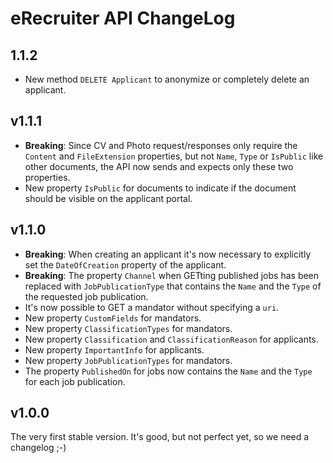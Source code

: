 # eRecruiter API ChangeLog

## 1.1.2
- New method `DELETE Applicant` to anonymize or completely delete an applicant.

## v1.1.1
- **Breaking**: Since CV and Photo request/responses only require the `Content` and `FileExtension` properties, but not `Name`, `Type` or `IsPublic` like other documents, the API now sends and expects only these two properties.
- New property `IsPublic` for documents to indicate if the document should be visible on the applicant portal.

## v1.1.0
- **Breaking**: When creating an applicant it's now necessary to explicitly set the `DateOfCreation` property of the applicant.
- **Breaking**: The property `Channel` when GETting published jobs has been replaced with `JobPublicationType` that contains the `Name` and the `Type` of the requested job publication.
- It's now possible to GET a mandator without specifying a `uri`.
- New property `CustomFields` for mandators.
- New property `ClassificationTypes` for mandators.
- New property `Classification` and `ClassificationReason` for applicants.
- New property `ImportantInfo` for applicants.
- New property `JobPublicationTypes` for mandators.
- The property `PublishedOn` for jobs now contains the `Name` and the `Type` for each job publication.

## v1.0.0
The very first stable version. It's good, but not perfect yet, so we need a changelog ;-)
